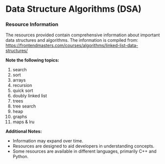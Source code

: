 # Data Structure Algorithms (DSA)
### Resource Information

The resources provided contain comprehensive information about important data structures and algorithms. The information is compiled from:
https://frontendmasters.com/courses/algorithms/linked-list-data-structures/

**Note the following topics:**

1. search
2. sort
3. arrays
4. recursion
5. quick sort
6. doubly linked list
7. trees
8. tree search
9. heap
10. graphs
11. maps & lru

**Additional Notes:**
- Information may expand over time.
- Resources are designed to aid developers in understanding concepts.
- Some resources are available in different languages, primarily C++ and Python.
